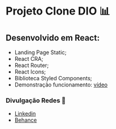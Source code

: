# Projeto Clone DIO :bar_chart:

## Desenvolvido em React:
 - Landing Page Static;
 - React CRA;
 - React Router;
 - React Icons;
 - Biblioteca Styled Components;
 - Demonstração funcionamento: [vídeo](https://www.behance.net/gallery/155464927/Projeto-Site-Android-%28HTML-CSS%29)

### Divulgação Redes :newspaper:
 - [Linkedin](https://www.linkedin.com/in/kener-branco/)
 - [Behance](https://www.behance.net/kenerbranco)
